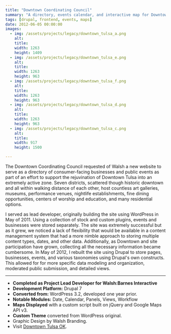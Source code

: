 ```yaml
---
title: "Downtown Coordinating Council"
summary: "A directory, events calendar, and interactive map for Downtown Tulsa with moderated community submissions."
tags: [drupal, frontend, events, maps]
date: 2012-06-05 00:00:00
images:
  - img: /assets/projects/legacy/downtown_tulsa_a.png
    alt: 
    title: 
    width: 1263
    height: 1409
  - img: /assets/projects/legacy/downtown_tulsa_e.png
    alt: 
    title: 
    width: 1263
    height: 963
  - img: /assets/projects/legacy/downtown_tulsa_f.png
    alt: 
    title: 
    width: 1263
    height: 963
  - img: /assets/projects/legacy/downtown_tulsa_d.png
    alt: 
    title: 
    width: 1263
    height: 963
  - img: /assets/projects/legacy/downtown_tulsa_c.png
    alt: 
    title: 
    width: 917
    height: 1500

---
```


<p>The Downtown Coordinating Council requested of Walsh a new website to serve as a directory of consumer-facing businesses and public events as part of an effort to support the rejuvination of Downtown Tulsa into an extremely active zone. Seven districts, scattered though historic downtown and all within walking distance of each other, host countless art galleries, museums, performance venues, nightlife establishments, fine dining opportunities, centers of worship and education, and many residential options.&nbsp;</p><p>I served as lead developer, originally building the site using WordPress in May of 2011. Using a collection of stock and custom plugins, events and businesses were stored separately. The site was extremely successful but as it grew, we noticed a lack of flexibility that would be available in a content management system that had a more nimble approach to storing multiple content types, dates, and other data. Additionally, as Downtown and site participation have grown, collecting all the necessary information became cumbersome. In May of 2012, I rebuilt the site using Drupal to store pages, businesses, events, and various taxonomies using Drupal's own constructs. This allowed for for more specific data modeling and organization, moderated public submission, and detailed views.</p>

---

<ul><li><strong>Completed as Project Lead Developer for Walsh:Barnes Interactive</strong></li><li><strong>Development Platform:</strong> Drupal 7</li><li><strong>Converted from:</strong> WordPress 3.2, developed one year prior.</li><li><strong>Notable Modules:</strong>&nbsp;Date, Calendar, Panels, Views, Workflow</li><li><strong>Maps Displayed</strong> with a custom script built on jQuery and Google Maps API v3.&nbsp;</li><li><strong>Custom Theme</strong> converted from WordPress original.</li><li>Graphic Design by Walsh Branding.</li><li>Visit <a href="http://www.downtowntulsaok.com" target="_blank">Downtown Tulsa OK</a>.</li></ul>
